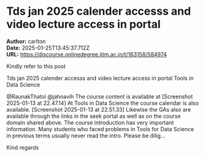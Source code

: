 # Tds jan 2025 calender accesss and video lecture access in portal

**Author:** carlton  
**Date:** 2025-01-25T13:45:37.712Z  
**URL:** https://discourse.onlinedegree.iitm.ac.in/t/163158/584974

Kindly refer to this post




Tds jan 2025 calender accesss and video lecture access in portal Tools in Data Science


@RaunakThatoi @jahnavih 
The course content is available at 
 [Screenshot 2025-01-13 at 22.47.14] 
At Tools in Data Science the course calendar is also available. 
 [Screenshot 2025-01-13 at 22.51.33] 
Likewise the GAs also are available through the links in the seek portal as well as on the course domain shared above. 
The course introduction has very important information. Many students who faced problems in Tools for Data Science in previous terms usually never read the intro. Please be dilig…
  

Kind regards
